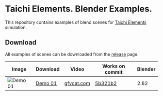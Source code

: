 # Taichi Elements. Blender Examples.

This repository contains examples of blend scenes for [Taichi Elements](https://github.com/taichi-dev/taichi_elements) simulation.

## Download

All examples of scenes can be downloaded from the [release](https://github.com/taichi-dev/taichi_elements_blender_examples/releases) page.

|Image | Download                                                                            | Video                                                      | Works on commit                                                                              | Blender |
|------|-------------------------------------------------------------------------------------| -----------------------------------------------------------|----------------------------------------------------------------------------------------------|---------|
|![Demo 01](https://i.imgur.com/sqPpk7H.png)|[Demo 01](https://github.com/taichi-dev/taichi_elements_blender_examples/releases/tag/demo_01_5b321b2) | [gfycat.com](https://thumbs.gfycat.com/WeeklyUnripeGoldeneye-mobile.mp4) |[5b321b2](https://github.com/taichi-dev/taichi_elements/commit/5b321b29bf6ee640669c423cbe6f3cad7175c837) | 2.82 |
